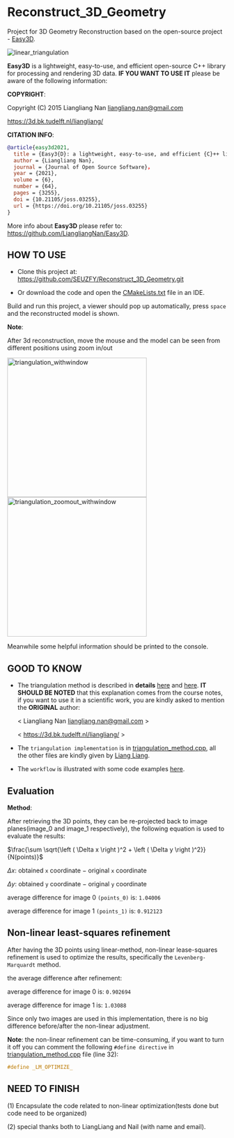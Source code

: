 # Reconstruct_3D_Geometry

Project for 3D Geometry Reconstruction based on the open-source project - [Easy3D](
https://github.com/LiangliangNan/Easy3D).

![linear_triangulation](https://user-images.githubusercontent.com/72781910/169713033-495cbd47-6f78-48f0-a8e2-154f89df5432.gif)

**Easy3D** is a lightweight, easy-to-use, and efficient open-source C++ library for processing and rendering 3D data. **IF YOU WANT TO USE IT** please be aware of the following information:

**COPYRIGHT**:

Copyright (C) 2015 Liangliang Nan <liangliang.nan@gmail.com>

https://3d.bk.tudelft.nl/liangliang/


**CITATION INFO**:
```BibTeX
@article{easy3d2021,
  title = {Easy3{D}: a lightweight, easy-to-use, and efficient {C}++ library for processing and rendering 3{D} data},
  author = {Liangliang Nan},
  journal = {Journal of Open Source Software}，
  year = {2021},
  volume = {6},
  number = {64},
  pages = {3255},
  doi = {10.21105/joss.03255},
  url = {https://doi.org/10.21105/joss.03255}
}
```

More info about **Easy3D** please refer to: https://github.com/LiangliangNan/Easy3D.

## HOW TO USE

* Clone this project at: https://github.com/SEUZFY/Reconstruct_3D_Geometry.git

* Or download the code and open the [CMakeLists.txt](https://github.com/SEUZFY/Reconstruct_3D_Geometry/blob/master/CMakeLists.txt) file in an IDE.

Build and run this project, a viewer should pop up automatically, press `space` and the reconstructed model is shown.

**Note**: 

After 3d reconstruction, move the mouse and the model can be seen from different positions using zoom in/out

<p float="left">
  <img width="320" alt="triangulation_withwindow" src="https://user-images.githubusercontent.com/72781910/169711724-cd59f57a-bbb5-473d-a6f1-98b47df225ba.PNG">
  <img width="320" alt="triangulation_zoomout_withwindow" src="https://user-images.githubusercontent.com/72781910/169691743-fa836ec5-dee1-4947-9707-d12a012e9f61.png">
</p>

Meanwhile some helpful information should be printed to the console.

## GOOD TO KNOW

* The triangulation method is described in **details** [here](https://3d.bk.tudelft.nl/courses/geo1016/handouts/04-reconstruct_3D_geometry.pdf) and [here](https://3d.bk.tudelft.nl/courses/geo1016/handouts/03-epipolar_geometry.pdf). **IT SHOULD BE NOTED** that this explanation comes from the course notes, if you want to use it in a scientific work, you are kindly asked to mention the **ORIGINAL** author: 
  
  < Liangliang Nan <liangliang.nan@gmail.com> >
  
  < https://3d.bk.tudelft.nl/liangliang/ > 

* The `triangulation implementation` is in [triangulation_method.cpp](https://github.com/SEUZFY/Reconstruct_3D_Geometry/blob/master/Triangulation/triangulation_method.cpp), all the other files are kindly given by [Liang Liang](https://3d.bk.tudelft.nl/liangliang/).

* The `workflow` is illustrated with some code examples [here](https://github.com/SEUZFY/Reconstruct_3D_Geometry/blob/master/Triangulation_materials/3DGeometry_from_2images_workflow.pdf).

## Evaluation

**Method**:

After retrieving the 3D points, they can be re-projected back to image planes(image_0 and image_1 respectively), the following equation is used to evaluate the results:

$\frac{\sum \sqrt{\left ( \Delta x \right )^2 + \left ( \Delta y \right )^2}}{N(points)}$

$\Delta x$: obtained `x` coordinate $-$ original `x` coordinate

$\Delta y$: obtained `y` coordinate $-$ original `y` coordinate

average difference for image 0 `(points_0)` is:
`1.04006`

average difference for image 1 `(points_1)` is:
`0.912123`

## Non-linear least-squares refinement

After having the 3D points using linear-method, non-linear lease-squares refinement is used to optimize the results, specifically the `Levenberg-Marquardt` method.

the average difference after refinement:

average difference for image 0 is:
`0.902694`

average difference for image 1 is:
`1.03088`

Since only two images are used in this implementation, there is no big difference before/after the non-linear adjustment.

**Note**: the non-linear refinement can be time-consuming, if you want to turn it off you can comment the following `#define directive` in [triangulation_method.cpp](https://github.com/SEUZFY/Reconstruct_3D_Geometry/blob/master/Triangulation/triangulation_method.cpp) file (line 32):

```cpp
#define _LM_OPTIMIZE_
```

## NEED TO FINISH

(1) Encapsulate the code related to non-linear optimization(tests done but code need to be organized)

(2) special thanks both to LiangLiang and Nail (with name and email).
